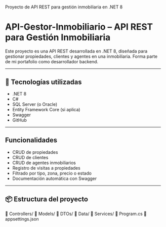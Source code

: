# 
Proyecto de API REST para gestión inmobiliaria en .NET 8

# API-Gestor-Inmobiliario – API REST para Gestión Inmobiliaria

Este proyecto es una API REST desarrollada en .NET 8, diseñada para gestionar propiedades, clientes y agentes en una inmobiliaria. Forma parte de mi portafolio como desarrollador backend.

--------------------------------------------------------------------------------------------------------------------

## 🚀 Tecnologías utilizadas

- .NET 8
- C#
- SQL Server (o Oracle)
- Entity Framework Core (si aplica)
- Swagger
- GitHub

--------------------------------------------------------------------------------------------------------------------

## Funcionalidades

- CRUD de propiedades
- CRUD de clientes
- CRUD de agentes inmobiliarios
- Registro de visitas a propiedades
- Filtrado por tipo, zona, precio o estado
- Documentación automática con Swagger

---

## 📦 Estructura del proyecto


📁 Controllers/ 📁 Models/ 📁 DTOs/ 📁 Data/ 📁 Services/ 📄 Program.cs 📄 appsettings.json


